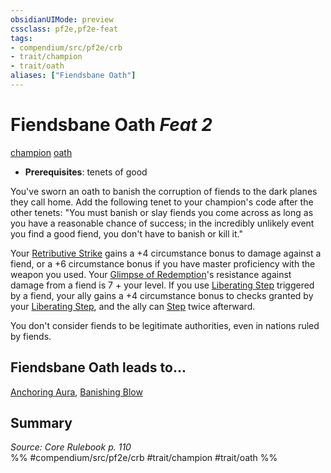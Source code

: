 ```yaml
---
obsidianUIMode: preview
cssclass: pf2e,pf2e-feat
tags:
- compendium/src/pf2e/crb
- trait/champion
- trait/oath
aliases: ["Fiendsbane Oath"]
---
```

# Fiendsbane Oath  *Feat 2*  
[champion](rules/traits/champion.md "Champion Class Trait")  [oath](rules/traits/oath.md "Oath Feat Trait")  

- **Prerequisites**: tenets of good

You've sworn an oath to banish the corruption of fiends to the dark planes they call home. Add the following tenet to your champion's code after the other tenets: "You must banish or slay fiends you come across as long as you have a reasonable chance of success; in the incredibly unlikely event you find a good fiend, you don't have to banish or kill it."

Your [Retributive Strike](rules/actions/retributive-strike.md) gains a +4 circumstance bonus to damage against a fiend, or a +6 circumstance bonus if you have master proficiency with the weapon you used. Your [Glimpse of Redemption](rules/actions/glimpse-of-redemption.md)'s resistance against damage from a fiend is 7 + your level. If you use [Liberating Step](rules/actions/liberating-step.md) triggered by a fiend, your ally gains a +4 circumstance bonus to checks granted by your [Liberating Step](rules/actions/liberating-step.md), and the ally can [Step](rules/actions/step.md) twice afterward.

You don't consider fiends to be legitimate authorities, even in nations ruled by fiends.

## Fiendsbane Oath leads to...

[Anchoring Aura](compendium/feats/anchoring-aura.md), [Banishing Blow](compendium/feats/banishing-blow-ec6.md)

## Summary

*Source: Core Rulebook p. 110*  
%% #compendium/src/pf2e/crb #trait/champion #trait/oath %%